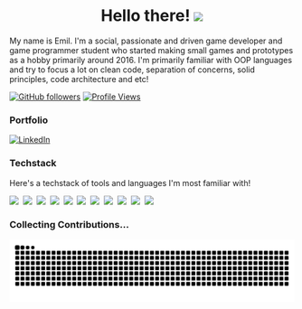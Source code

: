 <div align="center">
  <h1>
    Hello there! <img src="https://media.giphy.com/media/hvRJCLFzcasrR4ia7z/giphy.gif" width="30px"/>
  </h1>
</div>

My name is Emil. I'm a social, passionate and driven game developer and game programmer student who started making small games and prototypes as a hobby primarily around 2016. I'm primarily familiar with OOP languages and try to focus a lot on clean code, separation of concerns, solid principles, code architecture and etc!

<div align="left">
  
  [![GitHub followers](https://img.shields.io/github/followers/Dev-Luteus?label=Follow&style=social)](https://github.com/Dev-Luteus)
  [![Profile Views](https://komarev.com/ghpvc/?username=Dev-Luteus&color=brightgreen)](https://github.com/Dev-Luteus)
</div>

### Portfolio
[![LinkedIn](https://img.shields.io/badge/linkedin-%230077B5.svg?style=for-the-badge&logo=linkedin&logoColor=white)](https://www.linkedin.com/in/emil-m-661824164/)

### Techstack  
Here's a techstack of tools and languages I'm most familiar with! 
<p align="left">
  <img src="https://img.shields.io/badge/C-00599C?style=flat-square&logo=c&logoColor=white" height="30" />&nbsp;
  <img src="https://img.shields.io/badge/C%23-239120?style=flat-square&logo=c-sharp&logoColor=white" height="30" />&nbsp;
  <img src="https://img.shields.io/badge/Java-007396?style=flat-square&logo=openjdk&logoColor=white" height="30" />&nbsp;
  <img src="https://img.shields.io/badge/JavaScript-F7DF1E?style=flat-square&logo=javascript&logoColor=black" height="30" />&nbsp;
  <img src="https://img.shields.io/badge/GitHub-181717?style=flat-square&logo=github&logoColor=white" height="30" />&nbsp;
  <img src="https://img.shields.io/badge/Unity-000000?style=flat-square&logo=unity&logoColor=white" height="30" />&nbsp;
  <img src="https://img.shields.io/badge/JetBrains%20Rider-000000?style=flat-square&logo=jetbrains&logoColor=white" height="30" />&nbsp;
  <img src="https://img.shields.io/badge/JetBrains%20CLion-000000?style=flat-square&logo=jetbrains&logoColor=white" height="30" />&nbsp;
  <img src="https://img.shields.io/badge/Godot-478CBF?style=flat-square&logo=godot&logoColor=white" height="30" />&nbsp;
  <img src="https://img.shields.io/badge/Twine%20Engine-FF63A5?style=flat-square&logo=twine&logoColor=white" height="30" />&nbsp;
  <img src="https://img.shields.io/badge/Ren'Py-7F37C1?style=flat-square&logo=renpy&logoColor=white" height="30" />
</p>

<!--
### Stats
<div align="center">
  <img height="180em" src="https://github-readme-stats.vercel.app/api?username=Dev-Luteus&show_icons=true&theme=radical&include_all_commits=true&count_private=true"/>
  <img height="180em" src="https://github-readme-stats.vercel.app/api/top-langs/?username=Dev-Luteus&layout=compact&langs_count=7&theme=radical"/>
</div>
-->

### Collecting Contributions...
<div align="center">
  <picture>
    <source media="(prefers-color-scheme: dark)" srcset="https://raw.githubusercontent.com/Dev-Luteus/Dev-Luteus/output/github-contribution-grid-snake-dark.svg">
    <source media="(prefers-color-scheme: light)" srcset="https://raw.githubusercontent.com/Dev-Luteus/Dev-Luteus/output/github-contribution-grid-snake.svg">
    <img alt="github contribution grid snake animation" src="https://raw.githubusercontent.com/Dev-Luteus/Dev-Luteus/output/github-contribution-grid-snake.svg">
  </picture>
</div>

<!--
**Dev-Luteus/Dev-Luteus** is a ✨ _special_ ✨ repository because its `README.md` (this file) appears on your GitHub profile.

Here are some ideas to get you started:

- 🔭 I’m currently working on ...
- 🌱 I’m currently learning ...
- 👯 I’m looking to collaborate on ...
- 🤔 I’m looking for help with ...
- 💬 Ask me about ...
- 📫 How to reach me: ...
- 😄 Pronouns: ...
- ⚡ Fun fact: ...
-->
